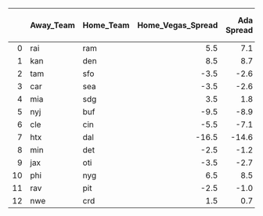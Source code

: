 |    | Away_Team   | Home_Team   |   Home_Vegas_Spread |   Ada Spread |   XgBoost Spread |   Average Predicted Spread | Ada Pick   | XgBoost Pick   | Same Pick?   | Average Pick   |
|---:|:------------|:------------|--------------------:|-------------:|-----------------:|---------------------------:|:-----------|:---------------|:-------------|:---------------|
|  0 | rai         | ram         |                 5.5 |          7.1 |              6.1 |                        6.6 | rai        | rai            | Yes          | rai            |
|  1 | kan         | den         |                 8.5 |          8.7 |              7.6 |                        8.1 | kan        | den            | No           | den            |
|  2 | tam         | sfo         |                -3.5 |         -2.6 |             -4.9 |                       -3.7 | tam        | sfo            | No           | sfo            |
|  3 | car         | sea         |                -3.5 |         -2.6 |             -4.1 |                       -3.3 | car        | sea            | No           | car            |
|  4 | mia         | sdg         |                 3.5 |          1.8 |              3.8 |                        2.8 | sdg        | mia            | No           | sdg            |
|  5 | nyj         | buf         |                -9.5 |         -8.9 |             -9.2 |                       -9.0 | nyj        | nyj            | Yes          | nyj            |
|  6 | cle         | cin         |                -5.5 |         -7.1 |             -5.7 |                       -6.4 | cin        | cin            | Yes          | cin            |
|  7 | htx         | dal         |               -16.5 |        -14.6 |            -16.8 |                      -15.7 | htx        | dal            | No           | htx            |
|  8 | min         | det         |                -2.5 |         -1.2 |             -2.4 |                       -1.8 | min        | min            | Yes          | min            |
|  9 | jax         | oti         |                -3.5 |         -2.7 |             -3.4 |                       -3.1 | jax        | jax            | Yes          | jax            |
| 10 | phi         | nyg         |                 6.5 |          8.5 |              6.8 |                        7.7 | phi        | phi            | Yes          | phi            |
| 11 | rav         | pit         |                -2.5 |         -1.0 |             -2.0 |                       -1.5 | rav        | rav            | Yes          | rav            |
| 12 | nwe         | crd         |                 1.5 |          0.7 |              1.7 |                        1.2 | crd        | nwe            | No           | crd            |